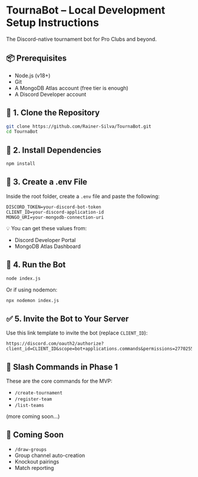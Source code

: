 # TournaBot – Local Development Setup Instructions

The Discord-native tournament bot for Pro Clubs and beyond.

## 📦 Prerequisites
- Node.js (v18+)
- Git
- A MongoDB Atlas account (free tier is enough)
- A Discord Developer account

## 🧱 1. Clone the Repository
```bash
git clone https://github.com/Rainer-Silva/TournaBot.git
cd TournaBot
```

## 📁 2. Install Dependencies
```bash
npm install
```

## 🔐 3. Create a .env File
Inside the root folder, create a `.env` file and paste the following:

```
DISCORD_TOKEN=your-discord-bot-token
CLIENT_ID=your-discord-application-id
MONGO_URI=your-mongodb-connection-uri
```

💡 You can get these values from:

- Discord Developer Portal
- MongoDB Atlas Dashboard

## 🤖 4. Run the Bot
```bash
node index.js
```
Or if using nodemon:
```bash
npx nodemon index.js
```

## ✅ 5. Invite the Bot to Your Server
Use this link template to invite the bot (replace `CLIENT_ID`):
```
https://discord.com/oauth2/authorize?client_id=CLIENT_ID&scope=bot+applications.commands&permissions=277025508352
```

## 🧪 Slash Commands in Phase 1
These are the core commands for the MVP:
- `/create-tournament`
- `/register-team`
- `/list-teams`

(more coming soon...)

## 🧠 Coming Soon
- `/draw-groups`
- Group channel auto-creation
- Knockout pairings
- Match reporting
